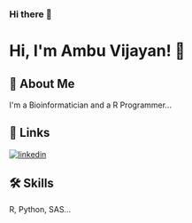 ### Hi there 👋

<!--
**ambuvjyn/ambuvjyn** is a ✨ _special_ ✨ repository because its `README.md` (this file) appears on your GitHub profile.

Here are some ideas to get you started:

- 🔭 I’m currently working on ...
- 🌱 I’m currently learning ...
- 👯 I’m looking to collaborate on ...
- 🤔 I’m looking for help with ...
- 💬 Ask me about ...
- 📫 How to reach me: ...
- 😄 Pronouns: ...
- ⚡ Fun fact: ...
-->
# Hi, I'm Ambu Vijayan! 👋

## 🚀 About Me
I'm a Bioinformatician and a R Programmer...

## 🔗 Links
[![linkedin](https://img.shields.io/badge/Linkedin-ambuvijayan-blue)](https://www.linkedin.com/in/ambuvijayan/)

## 🛠 Skills
R, Python, SAS...
